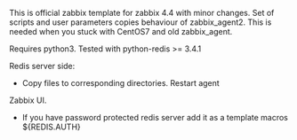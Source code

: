 This is official zabbix template for zabbix 4.4 with minor changes. Set of scripts and user parameters copies behaviour of zabbix_agent2. This is needed when you stuck with CentOS7 and old zabbix_agent. 

Requires python3. Tested with python-redis >= 3.4.1

Redis server side:
* Copy files to corresponding directories. Restart agent

Zabbix UI.
* If you have password protected redis server add it as a template macros ${REDIS.AUTH}


